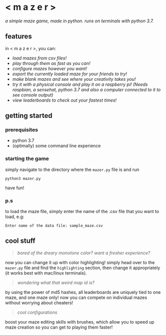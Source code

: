 # < m a z e r >
_a simple maze game, made in python. runs on terminals with python 3.7._
## features

in < m a z e r >, you can:
- _load mazes from csv files!_
- _play through them as fast as you can!_
- _configure mazes however you want!_
- _export the currently loaded maze for your friends to try!_
- _make blank mazes and see where your creativity takes you!_
- _try it with a physical console and play it on a raspberry pi! (Needs raspbian, a sensehat, python 3.7 and also a computer connected to it to see console output)_
- _view leaderboards to check out your fastest times!_

## getting started
### prerequisites
- python 3.7
- (optimally) some command line experience

### starting the game
simply navigate to the directory where the `mazer.py` file is and run

`python3 mazer.py`

have fun!

### p.s
to load the maze file, simply enter the name of the .csv file that you want to load, e.g:

`Enter name of the data file: sample_maze.csv`

## cool stuff
> _bored of the dreary monotone color? want a fresher experience?_

now you can change it up with color highlighting! simply head over to the `mazer.py` file and find the `highlighting` section, then change it appropriately (it works best with mac/linux terminals).

> _wondering what that weird map id is?_

by using the power of md5 hashes, all leaderboards are uniquely tied to one maze, and one maze only! now you can compete on individual mazes without worrying about cheaters!

> _cool configurations_

boost your maze editing skills with brushes, which allow you to speed up maze creation so you can get to playing them faster!
